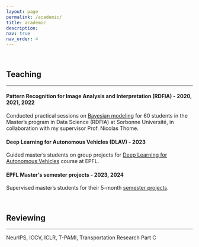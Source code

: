 ```yaml
---
layout: page
permalink: /academic/
title: academic
description: 
nav: true
nav_order: 4
---
```

<br>

## Teaching
---

#### Pattern Recognition for Image Analysis and Interpretation (RDFIA) - **2020, 2021, 2022**

Conducted practical sessions on [Bayesian modeling](http://cedric.cnam.fr/~thomen/cours/RDFIA.html) for 60 students in the Master’s program in Data Science (RDFIA) at Sorbonne Université, in collaboration
with my supervisor Prof. Nicolas Thome.


#### Deep Learning for Autonomous Vehicles (DLAV) - **2023**

Guided master’s students on group projects for [Deep Learning for Autonomous Vehicles](https://edu.epfl.ch/coursebook/fr/deep-learning-for-autonomous-vehicles-CIVIL-459) course at EPFL.


#### EPFL Master's semester projects - **2023, 2024**

Supervised master’s students for their 5-month [semester projects](https://epflvita.notion.site/Semester-Projects-699ce4472fa44d658ef4121c6ce2cb60).

<br>

## Reviewing
---
NeurIPS, ICCV, ICLR, T-PAMI, Transportation Research Part C
